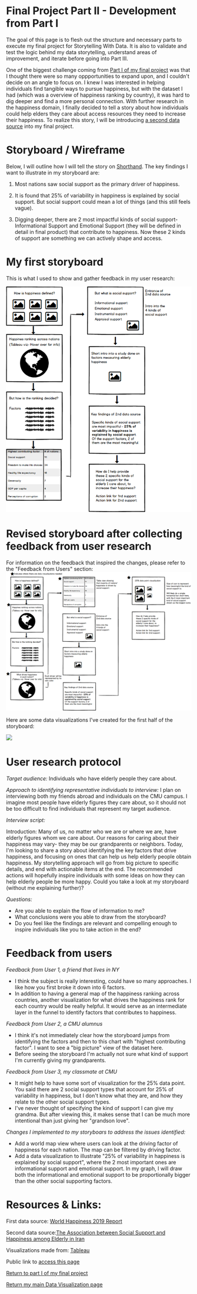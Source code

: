 # Final Project Part II - Development from Part I
The goal of this page is to flesh out the structure and necessary parts to execute my final project for Storytelling With Data. It is also to validate and test the logic behind my data storytelling, understand areas of improvement, and iterate before going into Part III.  

One of the biggest challenge coming from [Part I of my final project](https://eileenowang.github.io/final_project_eileenwang/) was that I thought there were so many oppportunities to expand upon, and I couldn't decide on an angle to focus on. I knew I was interested in helping individuals find tangible ways to pursue happiness, but with the dataset I had (which was a overview of happiness ranking by country), it was hard to dig deeper and find a more personal connection. With further research in the happiness domain, I finally decided to tell a story about how individuals could help elders they care about access resources they need to increase their happiness. To realize this story, I will be introducing [a second data source](https://www.ncbi.nlm.nih.gov/pmc/articles/PMC6056407/) into my final project.  

# Storyboard / Wireframe 
Below, I will outline how I will tell the story on [Shorthand](https://shorthand.com/). The key findings I want to illustrate in my storyboard are: 

1) Most nations saw social support as the primary driver of happiness. 

2) It is found that 25% of variability in happiness is explained by social support. But social support could mean a lot of things (and this still feels vague). 

3) Digging deeper, there are 2 most impactful kinds of social support- Informational Support and Emotional Support (they will be defined in detail in final product) that contribute to happiness. Now these 2 kinds of support are something we can actively shape and access. 

# My first storyboard
This is what I used to show and gather feedback in my user research:

![initialwireframe](partiiwireframe_1.png)

# Revised storyboard after collecting feedback from user research

For information on the feedback that inspired the changes, please refer to the "Feedback from Users" section:
![wireframes](partiiwireframe_2.png)

Here are some data visualizations I've created for the first half of the storyboard: 

<div class='tableauPlaceholder' id='viz1581897749733' style='position: relative'><noscript><a href='#'><img alt=' ' src='https:&#47;&#47;public.tableau.com&#47;static&#47;images&#47;Ha&#47;Happinessworkbook_15818915524550&#47;Dashboard1&#47;1_rss.png' style='border: none' /></a></noscript><object class='tableauViz'  style='display:none;'><param name='host_url' value='https%3A%2F%2Fpublic.tableau.com%2F' /> <param name='embed_code_version' value='3' /> <param name='site_root' value='' /><param name='name' value='Happinessworkbook_15818915524550&#47;Dashboard1' /><param name='tabs' value='no' /><param name='toolbar' value='yes' /><param name='static_image' value='https:&#47;&#47;public.tableau.com&#47;static&#47;images&#47;Ha&#47;Happinessworkbook_15818915524550&#47;Dashboard1&#47;1.png' /> <param name='animate_transition' value='yes' /><param name='display_static_image' value='yes' /><param name='display_spinner' value='yes' /><param name='display_overlay' value='yes' /><param name='display_count' value='yes' /><param name='filter' value='publish=yes' /></object></div>                <script type='text/javascript'>                    var divElement = document.getElementById('viz1581897749733');
  var vizElement = divElement.getElementsByTagName('object')[0];
  if ( divElement.offsetWidth > 800 ) { vizElement.style.width='1000px';vizElement.style.height='827px';} else if ( divElement.offsetWidth > 500 ) { vizElement.style.width='1000px';vizElement.style.height='827px';} else { vizElement.style.width='100%';vizElement.style.height='1027px';}                     var scriptElement = document.createElement('script');
  scriptElement.src = 'https://public.tableau.com/javascripts/api/viz_v1.js';                    vizElement.parentNode.insertBefore(scriptElement, vizElement);
</script>

# User research protocol 
*Target audience:* 
Individuals who have elderly people they care about. 

*Approach to identifying representative individuals to interview:*
I plan on interviewing both my friends abroad and individuals on the CMU campus. I imagine most people have elderly figures they care about, so it should not be too difficult to find individuals that represent my target audience. 

*Interview script:*

Introduction: Many of us, no matter who we are or where we are, have elderly figures whom we care about. Our reasons for caring about their happiness may vary- they may be our grandparents or neighbors. Today, I'm looking to share a story about identifying the key factors that drive happiness, and focusing on ones that can help us help elderly people obtain happiness. My storytelling approach will go from big picture to specific details, and end with actionable items at the end. The recommended actions will hopefully inspire individuals with some ideas on how they can help elderly people be more happy. Could you take a look at my storyboard (without me explaining further)?

*Questions:*    
- Are you able to explain the flow of information to me?
- What conclusions were you able to draw from the storyboard? 
- Do you feel like the findings are relevant and compelling enough to inspire individuals like you to take action in the end? 

# Feedback from users
*Feedback from User 1, a friend that lives in NY*
- I think the subject is really interesting, could have so many approaches. I like how you first broke it down into 6 factors.  
- In addition to having a general map of the happiness ranking across countries, another visualization for what drives the happiness rank for each country would be really helpful. It would serve as an intermediate layer in the funnel to identify factors that contributes to happiness. 

*Feedback from User 2, a CMU alumnus*
- I think it's not immediately clear how the storyboard jumps from identifying the factors and then to this chart with "highest contributing factor". I want to see a "big picture" view of the dataset here. 
- Before seeing the storyboard I'm actually not sure what kind of support I'm currently giving my grandparents. 

*Feedback from User 3, my classmate at CMU*
- It might help to have some sort of visualization for the 25% data point. You said there are 2 social support types that account for 25% of variability in happiness, but I don't know what they are, and how they relate to the other social support types. 
- I've never thought of specifying the kind of support I can give my grandma. But after viewing this, it makes sense that I can be much more intentional than just giving her "grandson love". 

*Changes I implemented to my storyboars to address the issues identified:*
- Add a world map view where users can look at the driving factor of happiness for each nation. The map can be filtered by driving factor. 
- Add a data visualization to illustrate "25% of variability in happiness is explained by social support", where the 2 most important ones are informational support and emotional support. In my graph, I will draw both the informational and emotional support to be proportionally bigger than the other social supporting factors. 

# Resources & Links:

First data source: [World Happiness 2019 Report](https://www.kaggle.com/unsdsn/world-happiness#2019.csv)

Second data source:[The Association between Social Support and Happiness among Elderly in Iran](https://www.ncbi.nlm.nih.gov/pmc/articles/PMC6056407/)

Visualizations made from: [Tableau](https://www.tableau.com/)

Public link to [access this page](https://eileenowang.github.io/final_project_part_ii/)

[Return to part I of my final project](https://eileenowang.github.io/final_project_eileenwang/)

[Return my main Data Visualization page](https://eileenowang.github.io/data-visualization/)
